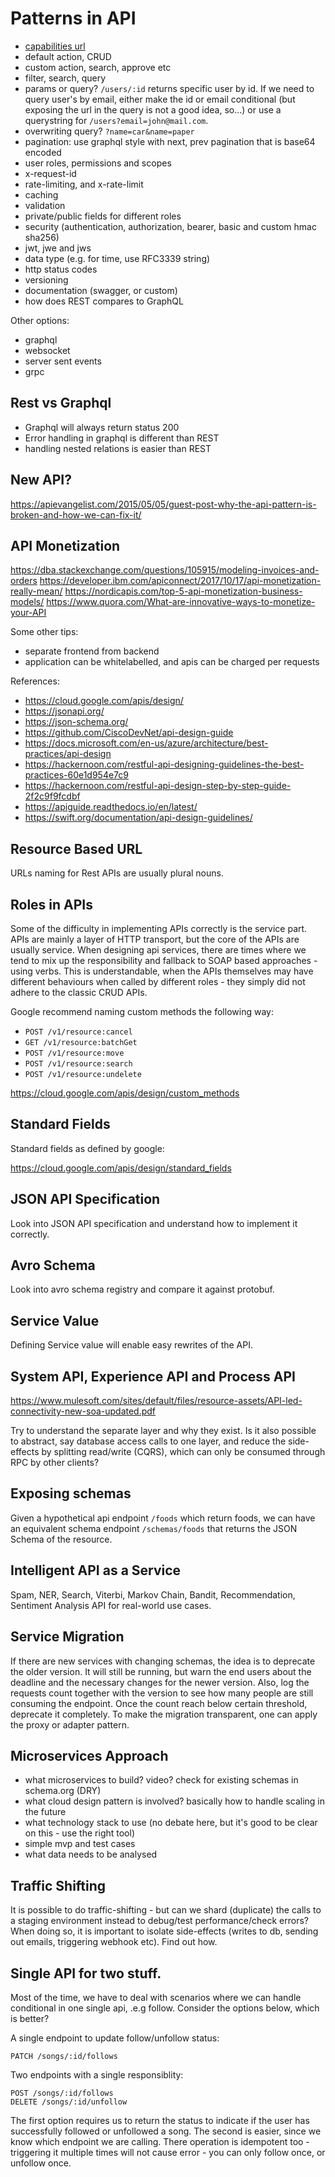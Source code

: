 # Patterns in API

- [capabilities url](https://www.w3.org/TR/capability-urls/)
- default action, CRUD 
- custom action, search, approve etc
- filter, search, query
- params or query? `/users/:id` returns specific user by id. If we need to query user's by email, either make the id or email conditional (but exposing the url in the query is not a good idea, so...) or use a querystring for `/users?email=john@mail.com`.
- overwriting query? `?name=car&name=paper`
- pagination: use graphql style with next, prev pagination that is base64 encoded
- user roles, permissions and scopes
- x-request-id
- rate-limiting, and x-rate-limit
- caching
- validation
- private/public fields for different roles
- security (authentication, authorization, bearer, basic and custom hmac sha256)
- jwt, jwe and jws
- data type (e.g. for time, use RFC3339 string)
- http status codes
- versioning
- documentation (swagger, or custom)
- how does REST compares to GraphQL


Other options:
- graphql
- websocket
- server sent events
- grpc

## Rest vs Graphql

- Graphql will always return status 200
- Error handling in graphql is different than REST
- handling nested relations is easier than REST

## New API?

https://apievangelist.com/2015/05/05/guest-post-why-the-api-pattern-is-broken-and-how-we-can-fix-it/


## API Monetization

https://dba.stackexchange.com/questions/105915/modeling-invoices-and-orders
https://developer.ibm.com/apiconnect/2017/10/17/api-monetization-really-mean/
https://nordicapis.com/top-5-api-monetization-business-models/
https://www.quora.com/What-are-innovative-ways-to-monetize-your-API

Some other tips:
- separate frontend from backend
- application can be whitelabelled, and apis can be charged per requests

References:
- https://cloud.google.com/apis/design/
- https://jsonapi.org/
- https://json-schema.org/
- https://github.com/CiscoDevNet/api-design-guide
- https://docs.microsoft.com/en-us/azure/architecture/best-practices/api-design
- https://hackernoon.com/restful-api-designing-guidelines-the-best-practices-60e1d954e7c9
- https://hackernoon.com/restful-api-design-step-by-step-guide-2f2c9f9fcdbf
- https://apiguide.readthedocs.io/en/latest/
- https://swift.org/documentation/api-design-guidelines/


## Resource Based URL

URLs naming for Rest APIs are usually plural nouns. 

## Roles in APIs

Some of the difficulty in implementing APIs correctly is the service part. APIs are mainly a layer of HTTP transport, but the core of the APIs are usually service. When designing api services, there are times where we tend to mix up the responsibility and fallback to SOAP based approaches - using verbs. This is understandable, when the APIs themselves may have different behaviours when called by different roles - they simply did not adhere to the classic CRUD APIs.

Google recommend naming custom methods the following way:

- `POST /v1/resource:cancel`
- `GET /v1/resource:batchGet`
- `POST /v1/resource:move`
- `POST /v1/resource:search`
- `POST /v1/resource:undelete`

https://cloud.google.com/apis/design/custom_methods

## Standard Fields
Standard fields as defined by google: 

https://cloud.google.com/apis/design/standard_fields

## JSON API Specification

Look into JSON API specification and understand how to implement it correctly.

## Avro Schema

Look into avro schema registry and compare it against protobuf.


## Service Value

Defining Service value will enable easy rewrites of the API.



## System API, Experience API and Process API

https://www.mulesoft.com/sites/default/files/resource-assets/API-led-connectivity-new-soa-updated.pdf

Try to understand the separate layer and why they exist. Is it also possible to abstract, say database access calls to one layer, and reduce the side-effects by splitting read/write (CQRS), which can only be consumed through RPC by other clients?

## Exposing schemas

Given a hypothetical api endpoint `/foods` which return foods, we can have an equivalent schema endpoint `/schemas/foods` that returns the JSON Schema of the resource.

## Intelligent API as a Service

Spam, NER, Search, Viterbi, Markov Chain, Bandit, Recommendation, Sentiment Analysis API for real-world use cases.



## Service Migration

If there are new services with changing schemas, the idea is to deprecate the older version. It will still be running, but warn the end users about the deadline and the necessary changes for the newer version. Also, log the requests count together with the version to see how many people are still consuming the endpoint. Once the count reach below certain threshold, deprecate it completely. To make the migration transparent, one can apply the proxy or adapter pattern.


## Microservices Approach

- what microservices to build? video? check for existing schemas in schema.org (DRY)
- what cloud design pattern is involved? basically how to handle scaling in the future
- what technology stack to use (no debate here, but it's good to be clear on this - use the right tool)
- simple mvp and test cases
- what data needs to be analysed


## Traffic Shifting

It is possible to do traffic-shifting - but can we shard (duplicate) the calls to a staging environment instead to debug/test performance/check errors? When doing so, it is important to isolate side-effects (writes to db, sending out emails, triggering webhook etc). Find out how. 

## Single API for two stuff.

Most of the time, we have to deal with scenarios where we can handle conditional in one single api, .e.g follow. Consider the options below, which is better?

A single endpoint to update follow/unfollow status:
```
PATCH /songs/:id/follows
```

Two endpoints with a single responsiblity:
```
POST /songs/:id/follows
DELETE /songs/:id/unfollow
```

The first option requires us to return the status to indicate if the user has successfully followed or unfollowed a song.
The second is easier, since we know which endpoint we are calling. There operation is idempotent too - triggering it multiple times will not cause error - you can only follow once, or unfollow once.

